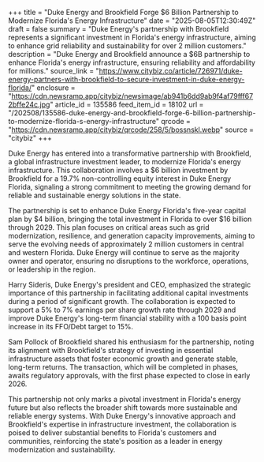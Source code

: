 +++
title = "Duke Energy and Brookfield Forge $6 Billion Partnership to Modernize Florida's Energy Infrastructure"
date = "2025-08-05T12:30:49Z"
draft = false
summary = "Duke Energy's partnership with Brookfield represents a significant investment in Florida's energy infrastructure, aiming to enhance grid reliability and sustainability for over 2 million customers."
description = "Duke Energy and Brookfield announce a $6B partnership to enhance Florida's energy infrastructure, ensuring reliability and affordability for millions."
source_link = "https://www.citybiz.co/article/726971/duke-energy-partners-with-brookfield-to-secure-investment-in-duke-energy-florida/"
enclosure = "https://cdn.newsramp.app/citybiz/newsimage/ab941b6dd9ab9f4af79fff672bffe24c.jpg"
article_id = 135586
feed_item_id = 18102
url = "/202508/135586-duke-energy-and-brookfield-forge-6-billion-partnership-to-modernize-florida-s-energy-infrastructure"
qrcode = "https://cdn.newsramp.app/citybiz/qrcode/258/5/bossnskl.webp"
source = "citybiz"
+++

<p>Duke Energy has entered into a transformative partnership with Brookfield, a global infrastructure investment leader, to modernize Florida's energy infrastructure. This collaboration involves a $6 billion investment by Brookfield for a 19.7% non-controlling equity interest in Duke Energy Florida, signaling a strong commitment to meeting the growing demand for reliable and sustainable energy solutions in the state.</p><p>The partnership is set to enhance Duke Energy Florida's five-year capital plan by $4 billion, bringing the total investment in Florida to over $16 billion through 2029. This plan focuses on critical areas such as grid modernization, resilience, and generation capacity improvements, aiming to serve the evolving needs of approximately 2 million customers in central and western Florida. Duke Energy will continue to serve as the majority owner and operator, ensuring no disruptions to the workforce, operations, or leadership in the region.</p><p>Harry Sideris, Duke Energy's president and CEO, emphasized the strategic importance of this partnership in facilitating additional capital investments during a period of significant growth. The collaboration is expected to support a 5% to 7% earnings per share growth rate through 2029 and improve Duke Energy's long-term financial stability with a 100 basis point increase in its FFO/Debt target to 15%.</p><p>Sam Pollock of Brookfield shared his enthusiasm for the partnership, noting its alignment with Brookfield's strategy of investing in essential infrastructure assets that foster economic growth and generate stable, long-term returns. The transaction, which will be completed in phases, awaits regulatory approvals, with the first phase expected to close in early 2026.</p><p>This partnership not only marks a pivotal investment in Florida's energy future but also reflects the broader shift towards more sustainable and reliable energy systems. With Duke Energy's innovative approach and Brookfield's expertise in infrastructure investment, the collaboration is poised to deliver substantial benefits to Florida's customers and communities, reinforcing the state's position as a leader in energy modernization and sustainability.</p>